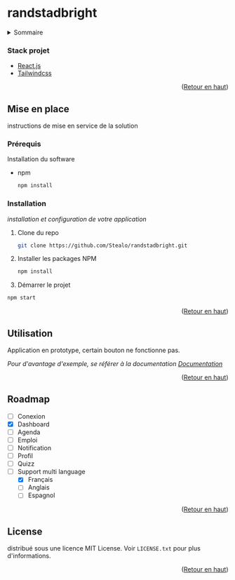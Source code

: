 # randstadbright
 
<!-- TABLE OF CONTENTS -->
<details>
  <summary>Sommaire</summary>
  <ol>
    <li>
      <a href="#about-the-project">A propos du projet</a>
      <ul>
        <li><a href="#stack-projet">Stack projet</a></li>
      </ul>
    </li>
    <li>
      <a href="#getting-started">Mise en place</a>
      <ul>
        <li><a href="#prérequis">Prérequis</a></li>
        <li><a href="#installation">Installation</a></li>
      </ul>
    </li>
    <li><a href="#utilisation">Utilisation</a></li>
    <li><a href="#roadmap">Roadmap</a></li>
    <li><a href="#contributing">Contributing</a></li>
    <li><a href="#license">License</a></li>
  </ol>
</details>

<!-- STACK PROJET -->
### Stack projet

* [React.js](https://reactjs.org/)
* [Tailwindcss](https://tailwindcss.com/)

<p align="right">(<a href="#top">Retour en haut</a>)</p>

<!-- GETTING STARTED -->
## Mise en place

instructions de mise en service de la solution

### Prérequis

Installation du software
* npm
  ```sh
  npm install 
  ```

### Installation

_installation et configuration de votre application_

1. Clone du repo
   ```sh
   git clone https://github.com/Stealo/randstadbright.git
   ```
2. Installer les packages NPM
   ```sh
   npm install
   ```
3. Démarrer le projet
```sh
npm start
```
<p align="right">(<a href="#top">Retour en haut</a>)</p>



<!-- UTILISATION -->
## Utilisation

Application en prototype, certain bouton ne fonctionne pas.

_Pour d'avantage d'exemple, se référer à la documentation [Documentation](https://www.randstad.fr/)_

<p align="right">(<a href="#top">Retour en haut</a>)</p>


<!-- ROADMAP -->
## Roadmap

- [ ] Conexion
- [x] Dashboard
- [ ] Agenda
- [ ] Emploi
- [ ] Notification
- [ ] Profil
- [ ] Quizz
- [ ] Support multi language 
    - [x] Français
    - [ ] Anglais
    - [ ] Espagnol
 
<p align="right">(<a href="#top">Retour en haut</a>)</p>

<!-- LICENSE -->
## License

distribué sous une licence MIT License. Voir `LICENSE.txt` pour plus d'informations.

<p align="right">(<a href="#top">Retour en haut</a>)</p>

